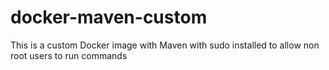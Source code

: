 # docker-maven-custom
This is a custom Docker image with Maven with sudo installed to allow non root users to run commands

